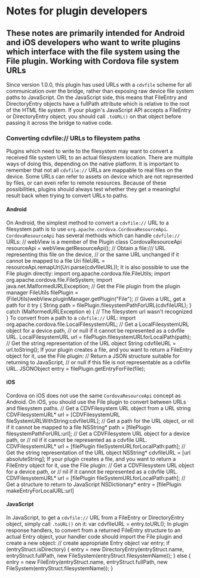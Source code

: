 <!---
    Licensed to the Apache Software Foundation (ASF) under one
    or more contributor license agreements.  See the NOTICE file
    distributed with this work for additional information
    regarding copyright ownership.  The ASF licenses this file
    to you under the Apache License, Version 2.0 (the
    "License"); you may not use this file except in compliance
    with the License.  You may obtain a copy of the License at
      http://www.apache.org/licenses/LICENSE-2.0
    Unless required by applicable law or agreed to in writing,
    software distributed under the License is distributed on an
    "AS IS" BASIS, WITHOUT WARRANTIES OR CONDITIONS OF ANY
    KIND, either express or implied.  See the License for the
    specific language governing permissions and limitations
    under the License.
-->
Notes for plugin developers
===========================
These notes are primarily intended for Android and iOS developers who want to write plugins which interface with the file system using the File plugin.
Working with Cordova file system URLs
-------------------------------------
Since version 1.0.0, this plugin has used URLs with a `cdvfile` scheme for all communication over the bridge, rather than exposing raw device file system paths to JavaScript.
On the JavaScript side, this means that FileEntry and DirectoryEntry objects have a fullPath attribute which is relative to the root of the HTML file system. If your plugin's JavaScript API accepts a FileEntry or DirectoryEntry object, you should call `.toURL()` on that object before passing it across the bridge to native code.
### Converting cdvfile:// URLs to fileystem paths
Plugins which need to write to the filesystem may want to convert a received file system URL to an actual filesystem location. There are multiple ways of doing this, depending on the native platform.
It is important to remember that not all `cdvfile://` URLs are mappable to real files on the device. Some URLs can refer to assets on device which are not represented by files, or can even refer to remote resources. Because of these possibilities, plugins should always test whether they get a meaningful result back when trying to convert URLs to paths.
#### Android
On Android, the simplest method to convert a `cdvfile://` URL to a filesystem path is to use `org.apache.cordova.CordovaResourceApi`. `CordovaResourceApi` has several methods which can handle `cdvfile://` URLs:
    // webView is a member of the Plugin class
    CordovaResourceApi resourceApi = webView.getResourceApi();
    // Obtain a file:/// URL representing this file on the device,
    // or the same URL unchanged if it cannot be mapped to a file
    Uri fileURL = resourceApi.remapUri(Uri.parse(cdvfileURL));
It is also possible to use the File plugin directly:
    import org.apache.cordova.file.FileUtils;
    import org.apache.cordova.file.FileSystem;
    import java.net.MalformedURLException;
    // Get the File plugin from the plugin manager
    FileUtils filePlugin = (FileUtils)webView.pluginManager.getPlugin("File");
    // Given a URL, get a path for it
    try {
        String path = filePlugin.filesystemPathForURL(cdvfileURL);
    } catch (MalformedURLException e) {
        // The filesystem url wasn't recognized
    }
To convert from a path to a `cdvfile://` URL:
    import org.apache.cordova.file.LocalFilesystemURL;
    // Get a LocalFilesystemURL object for a device path,
    // or null if it cannot be represented as a cdvfile URL.
    LocalFilesystemURL url = filePlugin.filesystemURLforLocalPath(path);
    // Get the string representation of the URL object
    String cdvfileURL = url.toString();
If your plugin creates a file, and you want to return a FileEntry object for it, use the File plugin:
    // Return a JSON structure suitable for returning to JavaScript,
    // or null if this file is not representable as a cdvfile URL.
    JSONObject entry = filePlugin.getEntryForFile(file);
#### iOS
Cordova on iOS does not use the same `CordovaResourceApi` concept as Android. On iOS, you should use the File plugin to convert between URLs and filesystem paths.
    // Get a CDVFilesystem URL object from a URL string
    CDVFilesystemURL* url = [CDVFilesystemURL fileSystemURLWithString:cdvfileURL];
    // Get a path for the URL object, or nil if it cannot be mapped to a file
    NSString* path = [filePlugin filesystemPathForURL:url];
    // Get a CDVFilesystem URL object for a device path, or
    // nil if it cannot be represented as a cdvfile URL.
    CDVFilesystemURL* url = [filePlugin fileSystemURLforLocalPath:path];
    // Get the string representation of the URL object
    NSString* cdvfileURL = [url absoluteString];
If your plugin creates a file, and you want to return a FileEntry object for it, use the File plugin:
    // Get a CDVFilesystem URL object for a device path, or
    // nil if it cannot be represented as a cdvfile URL.
    CDVFilesystemURL* url = [filePlugin fileSystemURLforLocalPath:path];
    // Get a structure to return to JavaScript
    NSDictionary* entry = [filePlugin makeEntryForLocalURL:url]
#### JavaScript
In JavaScript, to get a `cdvfile://` URL from a FileEntry or DirectoryEntry object, simply call `.toURL()` on it:
    var cdvfileURL = entry.toURL();
In plugin response handlers, to convert from a returned FileEntry structure to an actual Entry object, your handler code should import the File plugin and create a new object:
    // create appropriate Entry object
    var entry;
    if (entryStruct.isDirectory) {
        entry = new DirectoryEntry(entryStruct.name, entryStruct.fullPath, new FileSystem(entryStruct.filesystemName));
    } else {
        entry = new FileEntry(entryStruct.name, entryStruct.fullPath, new FileSystem(entryStruct.filesystemName));
    }
